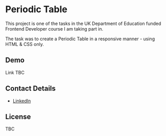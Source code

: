 # Periodic Table

This project is one of the tasks in the UK Department of Education funded Frontend Developer course I am taking part in. 

The task was to create a Periodic Table in a responsive manner - using HTML & CSS only.

## Demo

Link TBC

## Contact Details

- [LinkedIn](https://www.linkedin.com/in/maciejdmytrow/)

## License

TBC
